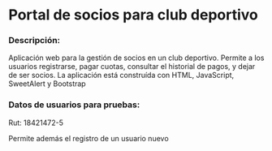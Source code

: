<h1>Portal de socios para club deportivo</h1>

<h3>Descripción:</h3>
<p>Aplicación web para la gestión de socios en un club deportivo. Permite a los usuarios registrarse, pagar cuotas, consultar el historial de pagos, y dejar de ser socios. La aplicación está construída con HTML, JavaScript, SweetAlert y Bootstrap</p>

<h3>Datos de usuarios para pruebas:</h3>

<p>Rut: 18421472-5</p>
<p>Permite además el registro de un usuario nuevo</p>
